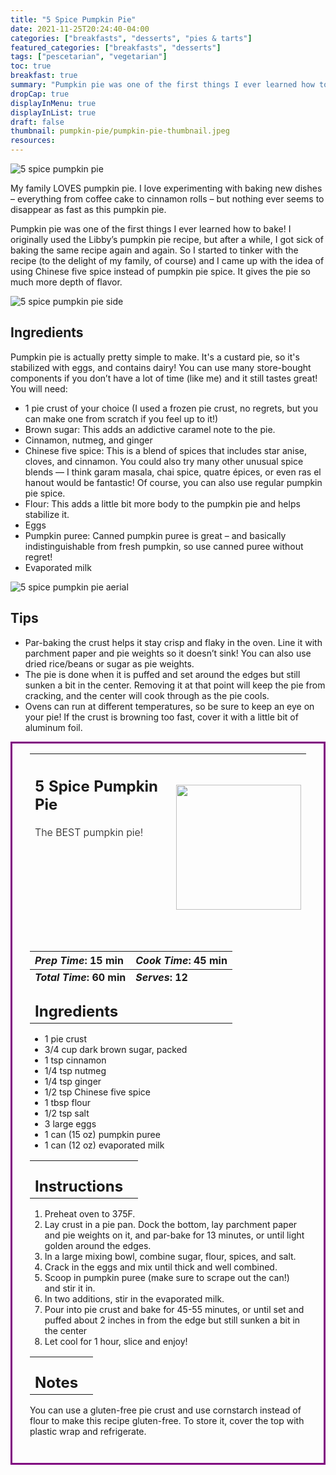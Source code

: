 ```yaml
---
title: "5 Spice Pumpkin Pie"
date: 2021-11-25T20:24:40-04:00
categories: ["breakfasts", "desserts", "pies & tarts"]
featured_categories: ["breakfasts", "desserts"]
tags: ["pescetarian", "vegetarian"]
toc: true
breakfast: true
summary: "Pumpkin pie was one of the first things I ever learned how to bake! I originally used the Libby’s pumpkin pie recipe, but after a while, I got sick of baking the same recipe again and again. So I started to tinker with the recipe (to the delight of my family, of course) and I came up with the idea of using Chinese five spice instead of pumpkin pie spice. It gives the pie so much more depth of flavor."
dropCap: true
displayInMenu: true
displayInList: true
draft: false
thumbnail: pumpkin-pie/pumpkin-pie-thumbnail.jpeg
resources:
---
```


![5 spice pumpkin pie](../../pumpkin-pie/pumpkin-pie-thumbnail.jpeg)

My family LOVES pumpkin pie. I love experimenting with baking new dishes – everything from coffee cake to cinnamon rolls – but nothing ever seems to disappear as fast as this pumpkin pie.

Pumpkin pie was one of the first things I ever learned how to bake! I originally used the Libby’s pumpkin pie recipe, but after a while, I got sick of baking the same recipe again and again. So I started to tinker with the recipe (to the delight of my family, of course) and I came up with the idea of using Chinese five spice instead of pumpkin pie spice. It gives the pie so much more depth of flavor.

![5 spice pumpkin pie side](../../pumpkin-pie/pumpkin-pie-side.jpeg)

## Ingredients

Pumpkin pie is actually pretty simple to make. It's a custard pie, so it's stabilized with eggs, and contains dairy! You can use many store-bought components if you don’t have a lot of time (like me) and it still tastes great! You will need:

- 1 pie crust of your choice (I used a frozen pie crust, no regrets, but you can make one from scratch if you feel up to it!)
- Brown sugar: This adds an addictive caramel note to the pie.
- Cinnamon, nutmeg, and ginger
- Chinese five spice: This is a blend of spices that includes star anise, cloves, and cinnamon. You could also try many other unusual spice blends — I think garam masala, chai spice, quatre épices, or even ras el hanout would be fantastic! Of course, you can also use regular pumpkin pie spice.
- Flour: This adds a little bit more body to the pumpkin pie and helps stabilize it.
- Eggs
- Pumpkin puree: Canned pumpkin puree is great – and basically indistinguishable from fresh pumpkin, so use canned puree without regret!
- Evaporated milk

![5 spice pumpkin pie aerial](../../pumpkin-pie/pumpkin-pie-aerial.jpeg)

## Tips

- Par-baking the crust helps it stay crisp and flaky in the oven. Line it with parchment paper and pie weights so it doesn’t sink! You can also use dried rice/beans or sugar as pie weights.
- The pie is done when it is puffed and set around the edges but still sunken a bit in the center. Removing it at that point will keep the pie from cracking, and the center will cook through as the pie cools.
- Ovens can run at different temperatures, so be sure to keep an eye on your pie! If the crust is browning too fast, cover it with a little bit of aluminum foil.

<div style = "border-style: solid; border-width: 3px; border-color: purple; padding: 2em; padding-top:0em;" id = "recipe"> 

| <div style = "margin-bottom:10em;"><h2>5 Spice Pumpkin Pie</h2><p style = "font-weight: 300;">The BEST pumpkin pie!</p></div> | <img src="../../pumpkin-pie/pumpkin-pie-thumbnail.jpeg"  width="200em" height="200em"> |
| :--- | :----: |

| _Prep Time_: 15 min  | _Cook Time_: 45 min  |
| :--- | :--- |
| **_Total Time_: 60 min** | **_Serves_: 12**  |
| <div><h2 style = "margin-top:1em; margin-bottom:0;" >Ingredients</h2></div>|   |

- 1 pie crust
- 3/4 cup dark brown sugar, packed
- 1 tsp cinnamon
- 1/4 tsp nutmeg
- 1/4 tsp ginger
- 1/2 tsp Chinese five spice
- 1 tbsp flour
- 1/2 tsp salt
- 3 large eggs
- 1 can (15 oz) pumpkin puree
- 1 can (12 oz) evaporated milk

|   |    |
| :--- | :--- |
| <div><h2 style = "margin-top:1em; margin-bottom:0;" >Instructions</h2></div>|   |

1. Preheat oven to 375F.
2. Lay crust in a pie pan. Dock the bottom, lay parchment paper and pie weights on it, and par-bake for 13 minutes, or until light golden around the edges.
3. In a large mixing bowl, combine sugar, flour, spices, and salt.
4. Crack in the eggs and mix until thick and well combined.
5. Scoop in pumpkin puree (make sure to scrape out the can!) and stir it in.
6. In two additions, stir in the evaporated milk.
7. Pour into pie crust and bake for 45-55 minutes, or until set and puffed about 2 inches in from the edge but still sunken a bit in the center
8. Let cool for 1 hour, slice and enjoy!

|   |    |
| :--- | :--- |
| <div><h2 style = "margin-top:1em; margin-bottom:0;" >Notes</h2></div>|   |

You can use a gluten-free pie crust and use cornstarch instead of flour to make this recipe gluten-free. To store it, cover the top with plastic wrap and refrigerate.

</div>

